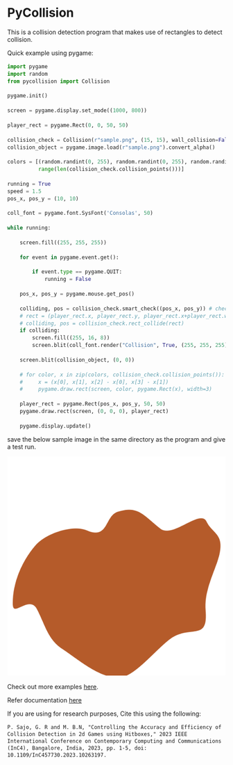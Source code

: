 # PyCollision

This is a collision detection program that makes use of rectangles to detect collision.

Quick example using pygame:
```python
import pygame
import random
from pycollision import Collision

pygame.init()

screen = pygame.display.set_mode((1000, 800))

player_rect = pygame.Rect(0, 0, 50, 50)

collision_check = Collision(r"sample.png", (15, 15), wall_collision=False) # set wall collision to True if you want to check the collision only at the walls, this will be much faster
collision_object = pygame.image.load(r"sample.png").convert_alpha()

colors = [(random.randint(0, 255), random.randint(0, 255), random.randint(0, 255)) for x in
          range(len(collision_check.collision_points()))]

running = True
speed = 1.5
pos_x, pos_y = (10, 10)

coll_font = pygame.font.SysFont('Consolas', 50)

while running:

    screen.fill((255, 255, 255))

    for event in pygame.event.get():

        if event.type == pygame.QUIT:
            running = False

    pos_x, pos_y = pygame.mouse.get_pos()

    colliding, pos = collision_check.smart_check((pos_x, pos_y)) # checks if the point is first inside the outer rectangle then checks if it is inside the image
    # rect = (player_rect.x, player_rect.y, player_rect.x+player_rect.width, player_rect.height+player_rect.y)
    # colliding, pos = collision_check.rect_collide(rect)
    if colliding:
        screen.fill((255, 16, 8))
        screen.blit(coll_font.render("Collision", True, (255, 255, 255)), (50, 50))

    screen.blit(collision_object, (0, 0))

    # for color, x in zip(colors, collision_check.collision_points()):  # uncomment this to get colourful rectangles
    #     x = (x[0], x[1], x[2] - x[0], x[3] - x[1])
    #     pygame.draw.rect(screen, color, pygame.Rect(x), width=3)

    player_rect = pygame.Rect(pos_x, pos_y, 50, 50)
    pygame.draw.rect(screen, (0, 0, 0), player_rect)

    pygame.display.update()
```
save the below sample image in the same directory as the program and give a test run.

![Sample Image](https://github.com/PaulleDemon/PyCollision/blob/main/Examples/TestImages/sample.png?raw=True)

Check out more examples [here](https://github.com/PaulleDemon/PyCollision/tree/main/Examples).

Refer documentation [here](https://github.com/PaulleDemon/PyCollision/blob/main/Documentation.md)


If you are using for research purposes, Cite this using the following:
```
P. Sajo, G. R and M. B.N, "Controlling the Accuracy and Efficiency of Collision Detection in 2d Games using Hitboxes," 2023 IEEE International Conference on Contemporary Computing and Communications (InC4), Bangalore, India, 2023, pp. 1-5, doi: 10.1109/InC457730.2023.10263197.
```
